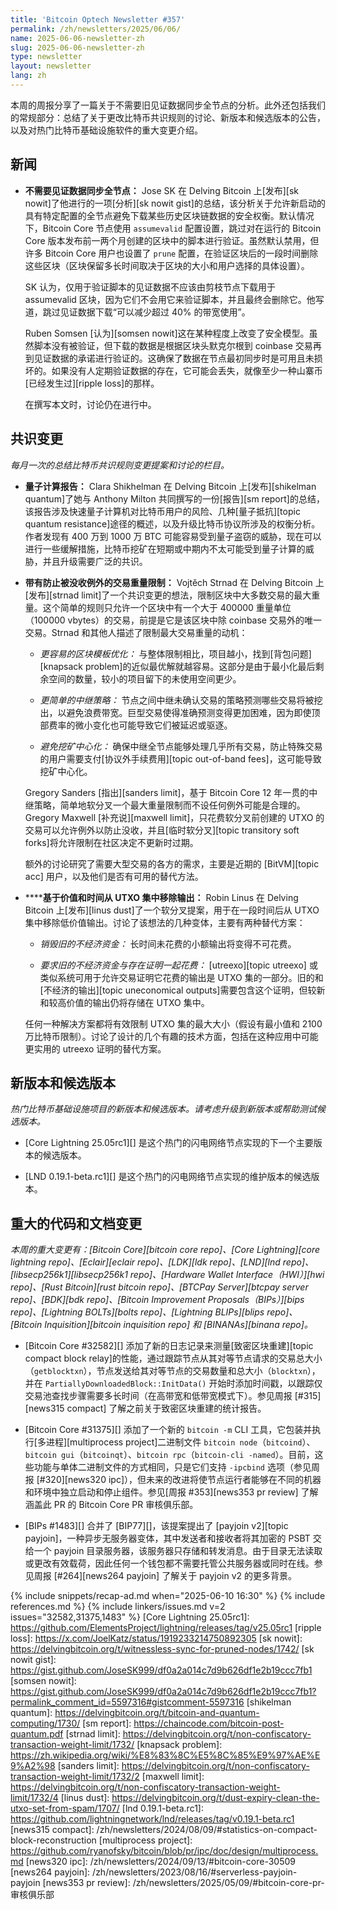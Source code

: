 ```yaml
---
title: 'Bitcoin Optech Newsletter #357'
permalink: /zh/newsletters/2025/06/06/
name: 2025-06-06-newsletter-zh
slug: 2025-06-06-newsletter-zh
type: newsletter
layout: newsletter
lang: zh
---
```

本周的周报分享了一篇关于不需要旧见证数据同步全节点的分析。此外还包括我们的常规部分：总结了关于更改比特币共识规则的讨论、新版本和候选版本的公告，以及对热门比特币基础设施软件的重大变更介绍。

## 新闻

- **<!--syncing-full-nodes-without-witnesses-->不需要见证数据同步全节点：** Jose SK 在 Delving Bitcoin 上[发布][sk nowit]了他进行的一项[分析][sk nowit gist]的总结，该分析关于允许新启动的具有特定配置的全节点避免下载某些历史区块链数据的安全权衡。默认情况下，Bitcoin Core 节点使用 `assumevalid` 配置设置，跳过对在运行的 Bitcoin Core 版本发布前一两个月创建的区块中的脚本进行验证。虽然默认禁用，但许多 Bitcoin Core 用户也设置了 `prune` 配置，在验证区块后的一段时间删除这些区块（区块保留多长时间取决于区块的大小和用户选择的具体设置）。

  SK 认为，仅用于验证脚本的见证数据不应该由剪枝节点下载用于 assumevalid 区块，因为它们不会用它来验证脚本，并且最终会删除它。他写道，跳过见证数据下载“可以减少超过 40% 的带宽使用”。

  Ruben Somsen [认为][somsen nowit]这在某种程度上改变了安全模型。虽然脚本没有被验证，但下载的数据是根据区块头默克尔根到 coinbase 交易再到见证数据的承诺进行验证的。这确保了数据在节点最初同步时是可用且未损坏的。如果没有人定期验证数据的存在，它可能会丢失，就像至少一种山寨币[已经发生过][ripple loss]的那样。

  在撰写本文时，讨论仍在进行中。

## 共识变更

_每月一次的总结比特币共识规则变更提案和讨论的栏目。_

- **<!--quantum-computing-report-->量子计算报告：** Clara Shikhelman 在 Delving Bitcoin 上[发布][shikelman quantum]了她与 Anthony Milton 共同撰写的一份[报告][sm report]的总结，该报告涉及快速量子计算机对比特币用户的风险、几种[量子抵抗][topic quantum resistance]途径的概述，以及升级比特币协议所涉及的权衡分析。作者发现有 400 万到 1000 万 BTC 可能容易受到量子盗窃的威胁，现在可以进行一些缓解措施，比特币挖矿在短期或中期内不太可能受到量子计算的威胁，并且升级需要广泛的共识。

- **<!--transaction-weight-limit-with-exception-to-prevent-confiscation-->带有防止被没收例外的交易重量限制：** Vojtěch Strnad 在 Delving Bitcoin 上[发布][strnad limit]了一个共识变更的想法，限制区块中大多数交易的最大重量。这个简单的规则只允许一个区块中有一个大于 400000 重量单位（100000 vbytes）的交易，前提是它是该区块中除 coinbase 交易外的唯一交易。Strnad 和其他人描述了限制最大交易重量的动机：

  * _更容易的区块模板优化：_ 与整体限制相比，项目越小，找到[背包问题][knapsack problem]的近似最优解就越容易。这部分是由于最小化最后剩余空间的数量，较小的项目留下的未使用空间更少。

  * _更简单的中继策略：_ 节点之间中继未确认交易的策略预测哪些交易将被挖出，以避免浪费带宽。巨型交易使得准确预测变得更加困难，因为即使顶部费率的微小变化也可能导致它们被延迟或驱逐。

  * _避免挖矿中心化：_ 确保中继全节点能够处理几乎所有交易，防止特殊交易的用户需要支付[协议外手续费用][topic out-of-band fees]，这可能导致挖矿中心化。

  Gregory Sanders [指出][sanders limit]，基于 Bitcoin Core 12 年一贯的中继策略，简单地软分叉一个最大重量限制而不设任何例外可能是合理的。Gregory Maxwell [补充说][maxwell limit]，只花费软分叉前创建的 UTXO 的交易可以允许例外以防止没收，并且[临时软分叉][topic transitory soft forks]将允许限制在社区决定不更新时过期。

  额外的讨论研究了需要大型交易的各方的需求，主要是近期的 [BitVM][topic acc] 用户，以及他们是否有可用的替代方法。

- **<!--removing-outputs-from-the-utxo-set-based-on-value-and-time-->****基于价值和时间从 UTXO 集中移除输出：** Robin Linus 在 Delving Bitcoin 上[发布][linus dust]了一个软分叉提案，用于在一段时间后从 UTXO 集中移除低价值输出。讨论了该想法的几种变体，主要有两种替代方案：

  * _销毁旧的不经济资金：_ 长时间未花费的小额输出将变得不可花费。

  * _要求旧的不经济资金与存在证明一起花费：_ [utreexo][topic utreexo] 或类似系统可用于允许交易证明它花费的输出是 UTXO 集的一部分。旧的和[不经济的输出][topic uneconomical outputs]需要包含这个证明，但较新和较高价值的输出仍将存储在 UTXO 集中。

  任何一种解决方案都将有效限制 UTXO 集的最大大小（假设有最小值和 2100 万比特币限制）。讨论了设计的几个有趣的技术方面，包括在这种应用中可能更实用的 utreexo 证明的替代方案。

## 新版本和候选版本

*热门比特币基础设施项目的新版本和候选版本。请考虑升级到新版本或帮助测试候选版本。*

- [Core Lightning 25.05rc1][] 是这个热门的闪电网络节点实现的下一个主要版本的候选版本。

- [LND 0.19.1-beta.rc1][] 是这个热门的闪电网络节点实现的维护版本的候选版本。

## 重大的代码和文档变更

*本周的重大变更有：[Bitcoin Core][bitcoin core repo]、[Core Lightning][core lightning repo]、[Eclair][eclair repo]、[LDK][ldk repo]、[LND][lnd repo]、[libsecp256k1][libsecp256k1 repo]、[Hardware Wallet Interface（HWI）][hwi repo]、[Rust Bitcoin][rust bitcoin repo]、[BTCPay Server][btcpay server repo]、[BDK][bdk repo]、[Bitcoin Improvement Proposals（BIPs）][bips repo]、[Lightning BOLTs][bolts repo]、[Lightning BLIPs][blips repo]、[Bitcoin Inquisition][bitcoin inquisition repo] 和 [BINANAs][binana repo]。*

- [Bitcoin Core #32582][] 添加了新的日志记录来测量[致密区块重建][topic compact block relay]的性能，通过跟踪节点从其对等节点请求的交易总大小（`getblocktxn`），节点发送给其对等节点的交易数量和总大小（`blocktxn`），并在 `PartiallyDownloadedBlock::InitData()` 开始时添加时间戳，以跟踪仅交易池查找步骤需要多长时间（在高带宽和低带宽模式下）。参见周报 [#315][news315 compact] 了解之前关于致密区块重建的统计报告。

- [Bitcoin Core #31375][] 添加了一个新的 `bitcoin -m` CLI 工具，它包装并执行[多进程][multiprocess project]二进制文件 `bitcoin node`（`bitcoind`）、`bitcoin gui`（`bitcoinqt`）、`bitcoin rpc`（`bitcoin-cli -named`）。目前，这些功能与单体二进制文件的方式相同，只是它们支持 `-ipcbind` 选项（参见周报 [#320][news320 ipc]），但未来的改进将使节点运行者能够在不同的机器和环境中独立启动和停止组件。参见[周报 #353][news353 pr review] 了解涵盖此 PR 的 Bitcoin Core PR 审核俱乐部。

- [BIPs #1483][] 合并了 [BIP77][]，该提案提出了 [payjoin v2][topic payjoin]，一种异步无服务器变体，其中发送者和接收者将其加密的 PSBT 交给一个 payjoin 目录服务器，该服务器只存储和转发消息。由于目录无法读取或更改有效载荷，因此任何一个钱包都不需要托管公共服务器或同时在线。参见周报 [#264][news264 payjoin] 了解关于 payjoin v2 的更多背景。

{% include snippets/recap-ad.md when="2025-06-10 16:30" %}
{% include references.md %}
{% include linkers/issues.md v=2 issues="32582,31375,1483" %}
[Core Lightning 25.05rc1]: https://github.com/ElementsProject/lightning/releases/tag/v25.05rc1
[ripple loss]: https://x.com/JoelKatz/status/1919233214750892305
[sk nowit]: https://delvingbitcoin.org/t/witnessless-sync-for-pruned-nodes/1742/
[sk nowit gist]: https://gist.github.com/JoseSK999/df0a2a014c7d9b626df1e2b19ccc7fb1
[somsen nowit]: https://gist.github.com/JoseSK999/df0a2a014c7d9b626df1e2b19ccc7fb1?permalink_comment_id=5597316#gistcomment-5597316
[shikelman quantum]: https://delvingbitcoin.org/t/bitcoin-and-quantum-computing/1730/
[sm report]: https://chaincode.com/bitcoin-post-quantum.pdf
[strnad limit]: https://delvingbitcoin.org/t/non-confiscatory-transaction-weight-limit/1732/
[knapsack problem]: https://zh.wikipedia.org/wiki/%E8%83%8C%E5%8C%85%E9%97%AE%E9%A2%98
[sanders limit]: https://delvingbitcoin.org/t/non-confiscatory-transaction-weight-limit/1732/2
[maxwell limit]: https://delvingbitcoin.org/t/non-confiscatory-transaction-weight-limit/1732/4
[linus dust]: https://delvingbitcoin.org/t/dust-expiry-clean-the-utxo-set-from-spam/1707/
[lnd 0.19.1-beta.rc1]: https://github.com/lightningnetwork/lnd/releases/tag/v0.19.1-beta.rc1
[news315 compact]: /zh/newsletters/2024/08/09/#statistics-on-compact-block-reconstruction
[multiprocess project]: https://github.com/ryanofsky/bitcoin/blob/pr/ipc/doc/design/multiprocess.md
[news320 ipc]: /zh/newsletters/2024/09/13/#bitcoin-core-30509
[news264 payjoin]: /zh/newsletters/2023/08/16/#serverless-payjoin-payjoin
[news353 pr review]: /zh/newsletters/2025/05/09/#bitcoin-core-pr-审核俱乐部